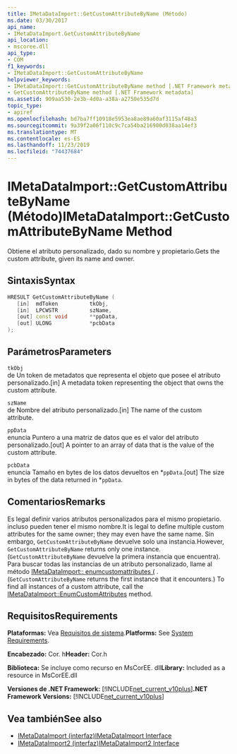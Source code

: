 ```yaml
---
title: IMetaDataImport::GetCustomAttributeByName (Método)
ms.date: 03/30/2017
api_name:
- IMetaDataImport.GetCustomAttributeByName
api_location:
- mscoree.dll
api_type:
- COM
f1_keywords:
- IMetaDataImport::GetCustomAttributeByName
helpviewer_keywords:
- IMetaDataImport::GetCustomAttributeByName method [.NET Framework metadata]
- GetCustomAttributeByName method [.NET Framework metadata]
ms.assetid: 909aa530-2e3b-4d0a-a38a-a2750e535d7d
topic_type:
- apiref
ms.openlocfilehash: bd7ba7ff10918e5953ea8ae89a60af3115af48a3
ms.sourcegitcommit: 9a39f2a06f110c9c7ca54ba216900d038aa14ef3
ms.translationtype: MT
ms.contentlocale: es-ES
ms.lasthandoff: 11/23/2019
ms.locfileid: "74437684"
---
```

# <a name="imetadataimportgetcustomattributebyname-method"></a><span data-ttu-id="220b9-102">IMetaDataImport::GetCustomAttributeByName (Método)</span><span class="sxs-lookup"><span data-stu-id="220b9-102">IMetaDataImport::GetCustomAttributeByName Method</span></span>
<span data-ttu-id="220b9-103">Obtiene el atributo personalizado, dado su nombre y propietario.</span><span class="sxs-lookup"><span data-stu-id="220b9-103">Gets the custom attribute, given its name and owner.</span></span>  
  
## <a name="syntax"></a><span data-ttu-id="220b9-104">Sintaxis</span><span class="sxs-lookup"><span data-stu-id="220b9-104">Syntax</span></span>  
  
```cpp  
HRESULT GetCustomAttributeByName (  
   [in]  mdToken          tkObj,  
   [in]  LPCWSTR          szName,  
   [out] const void       **ppData,  
   [out] ULONG            *pcbData  
);  
```  
  
## <a name="parameters"></a><span data-ttu-id="220b9-105">Parámetros</span><span class="sxs-lookup"><span data-stu-id="220b9-105">Parameters</span></span>  
 `tkObj`  
 <span data-ttu-id="220b9-106">de Un token de metadatos que representa el objeto que posee el atributo personalizado.</span><span class="sxs-lookup"><span data-stu-id="220b9-106">[in] A metadata token representing the object that owns the custom attribute.</span></span>  
  
 `szName`  
 <span data-ttu-id="220b9-107">de Nombre del atributo personalizado.</span><span class="sxs-lookup"><span data-stu-id="220b9-107">[in] The name of the custom attribute.</span></span>  
  
 `ppData`  
 <span data-ttu-id="220b9-108">enuncia Puntero a una matriz de datos que es el valor del atributo personalizado.</span><span class="sxs-lookup"><span data-stu-id="220b9-108">[out] A pointer to an array of data that is the value of the custom attribute.</span></span>  
  
 `pcbData`  
 <span data-ttu-id="220b9-109">enuncia Tamaño en bytes de los datos devueltos en \*`ppData`.</span><span class="sxs-lookup"><span data-stu-id="220b9-109">[out] The size in bytes of the data returned in \*`ppData`.</span></span>  
  
## <a name="remarks"></a><span data-ttu-id="220b9-110">Comentarios</span><span class="sxs-lookup"><span data-stu-id="220b9-110">Remarks</span></span>  
 <span data-ttu-id="220b9-111">Es legal definir varios atributos personalizados para el mismo propietario. incluso pueden tener el mismo nombre.</span><span class="sxs-lookup"><span data-stu-id="220b9-111">It is legal to define multiple custom attributes for the same owner; they may even have the same name.</span></span> <span data-ttu-id="220b9-112">Sin embargo, `GetCustomAttributeByName` devuelve solo una instancia.</span><span class="sxs-lookup"><span data-stu-id="220b9-112">However, `GetCustomAttributeByName` returns only one instance.</span></span> <span data-ttu-id="220b9-113">(`GetCustomAttributeByName` devuelve la primera instancia que encuentra). Para buscar todas las instancias de un atributo personalizado, llame al método [IMetaDataImport:: enumcustomattributes (](../../../../docs/framework/unmanaged-api/metadata/imetadataimport-enumcustomattributes-method.md) .</span><span class="sxs-lookup"><span data-stu-id="220b9-113">(`GetCustomAttributeByName` returns the first instance that it encounters.) To find all instances of a custom attribute, call the [IMetaDataImport::EnumCustomAttributes](../../../../docs/framework/unmanaged-api/metadata/imetadataimport-enumcustomattributes-method.md) method.</span></span>  
  
## <a name="requirements"></a><span data-ttu-id="220b9-114">Requisitos</span><span class="sxs-lookup"><span data-stu-id="220b9-114">Requirements</span></span>  
 <span data-ttu-id="220b9-115">**Plataformas:** Vea [Requisitos de sistema](../../../../docs/framework/get-started/system-requirements.md).</span><span class="sxs-lookup"><span data-stu-id="220b9-115">**Platforms:** See [System Requirements](../../../../docs/framework/get-started/system-requirements.md).</span></span>  
  
 <span data-ttu-id="220b9-116">**Encabezado:** Cor. h</span><span class="sxs-lookup"><span data-stu-id="220b9-116">**Header:** Cor.h</span></span>  
  
 <span data-ttu-id="220b9-117">**Biblioteca:** Se incluye como recurso en MsCorEE. dll</span><span class="sxs-lookup"><span data-stu-id="220b9-117">**Library:** Included as a resource in MsCorEE.dll</span></span>  
  
 <span data-ttu-id="220b9-118">**Versiones de .NET Framework:** [!INCLUDE[net_current_v10plus](../../../../includes/net-current-v10plus-md.md)]</span><span class="sxs-lookup"><span data-stu-id="220b9-118">**.NET Framework Versions:** [!INCLUDE[net_current_v10plus](../../../../includes/net-current-v10plus-md.md)]</span></span>  
  
## <a name="see-also"></a><span data-ttu-id="220b9-119">Vea también</span><span class="sxs-lookup"><span data-stu-id="220b9-119">See also</span></span>

- [<span data-ttu-id="220b9-120">IMetaDataImport (interfaz)</span><span class="sxs-lookup"><span data-stu-id="220b9-120">IMetaDataImport Interface</span></span>](../../../../docs/framework/unmanaged-api/metadata/imetadataimport-interface.md)
- [<span data-ttu-id="220b9-121">IMetaDataImport2 (interfaz)</span><span class="sxs-lookup"><span data-stu-id="220b9-121">IMetaDataImport2 Interface</span></span>](../../../../docs/framework/unmanaged-api/metadata/imetadataimport2-interface.md)
